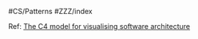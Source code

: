 #CS/Patterns #ZZZ/index 

Ref: [The C4 model for visualising software architecture](https://c4model.com/)

